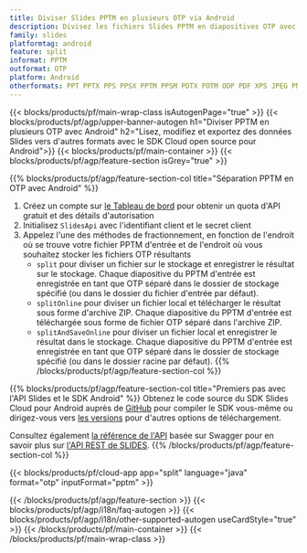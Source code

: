 ```yaml
---
title: Diviser Slides PPTM en plusieurs OTP via Android
description: Divisez les fichiers Slides PPTM en diapositives OTP avec l'API REST et le SDK Open Source Android
family: slides
platformtag: android
feature: split
informat: PPTM
outformat: OTP
platform: Android
otherformats: PPT PPTX PPS PPSX PPTM PPSM POTX POTM ODP PDF XPS JPEG PNG BMP TIFF SVG HTML5 GIF XAML
---
```


{{< blocks/products/pf/main-wrap-class isAutogenPage="true" >}}
{{< blocks/products/pf/agp/upper-banner-autogen h1="Diviser PPTM en plusieurs OTP avec Android" h2="Lisez, modifiez et exportez des données Slides vers d'autres formats avec le SDK Cloud open source pour Android">}}
{{< blocks/products/pf/main-container >}}
{{< blocks/products/pf/agp/feature-section isGrey="true" >}}

{{% blocks/products/pf/agp/feature-section-col title="Séparation PPTM en OTP avec Android" %}}
1. Créez un compte sur <a href="https://dashboard.aspose.cloud/">le Tableau de bord</a> pour obtenir un quota d'API gratuit et des détails d'autorisation
1. Initialisez ```SlidesApi``` avec l'identifiant client et le secret client
1. Appelez l'une des méthodes de fractionnement, en fonction de l'endroit où se trouve votre fichier PPTM d'entrée et de l'endroit où vous souhaitez stocker les fichiers OTP résultants
    - ```split``` pour diviser un fichier sur le stockage et enregistrer le résultat sur le stockage. Chaque diapositive du PPTM d'entrée est enregistrée en tant que OTP séparé dans le dossier de stockage spécifié (ou dans le dossier du fichier d'entrée par défaut).
    - ```splitOnline``` pour diviser un fichier local et télécharger le résultat sous forme d'archive ZIP. Chaque diapositive du PPTM d'entrée est téléchargée sous forme de fichier OTP séparé dans l'archive ZIP.
    - ```splitAndSaveOnline``` pour diviser un fichier local et enregistrer le résultat dans le stockage. Chaque diapositive du PPTM d'entrée est enregistrée en tant que OTP séparé dans le dossier de stockage spécifié (ou dans le dossier racine par défaut).
{{% /blocks/products/pf/agp/feature-section-col %}}

{{% blocks/products/pf/agp/feature-section-col title="Premiers pas avec l'API Slides et le SDK Android" %}}
Obtenez le code source du SDK Slides Cloud pour Android auprès de [GitHub](https://github.com/aspose-slides-cloud/aspose-slides-cloud-android) pour compiler le SDK vous-même ou dirigez-vous vers [les versions](https://releases.aspose.cloud/) pour d'autres options de téléchargement.

Consultez également [la référence de l'API](https://apireference.aspose.cloud/slides/) basée sur Swagger pour en savoir plus sur [l'API REST de SLIDES](https://products.aspose.cloud/slides/curl/).
{{% /blocks/products/pf/agp/feature-section-col %}}

{{< blocks/products/pf/cloud-app app="split" language="java" format="otp" inputFormat="pptm" >}}

{{< /blocks/products/pf/agp/feature-section >}}
{{< blocks/products/pf/agp/i18n/faq-autogen >}}
{{< blocks/products/pf/agp/i18n/other-supported-autogen useCardStyle="true" >}}
{{< /blocks/products/pf/main-container >}}
{{< /blocks/products/pf/main-wrap-class >}}